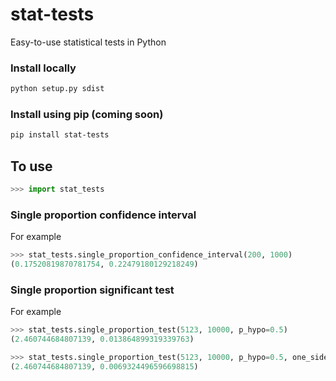 # stat-tests
Easy-to-use statistical tests in Python

### Install locally
```sh
python setup.py sdist
```
### Install using pip (coming soon)
```sh
pip install stat-tests
```

## To use

```py
>>> import stat_tests
```

### Single proportion confidence interval
For example
```py
>>> stat_tests.single_proportion_confidence_interval(200, 1000)
(0.17520819870781754, 0.22479180129218249)
```

### Single proportion significant test
For example
```py
>>> stat_tests.single_proportion_test(5123, 10000, p_hypo=0.5)
(2.460744684807139, 0.013864899319339763)

>>> stat_tests.single_proportion_test(5123, 10000, p_hypo=0.5, one_side=True)
(2.460744684807139, 0.0069324496596698815)
```



